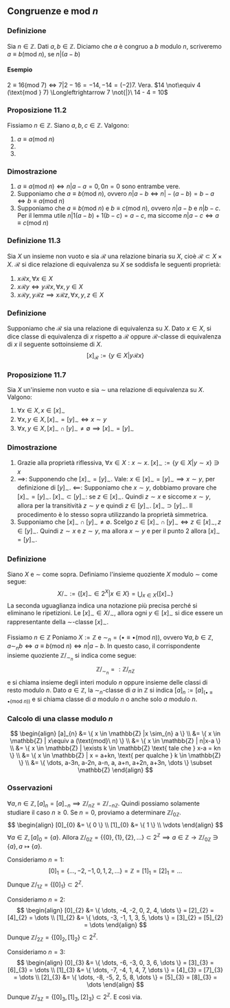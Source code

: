## Congruenze e $\text{mod}\ n$
### Definizione
Sia $n \in \mathbb{Z}$. Dati $a,b \in \mathbb{Z}$. Diciamo che $a$ è congruo a $b$ modulo $n$, scriveremo $a \equiv b (\text{mod } n)$, se $n|(a - b)$

#### Esempio
$2 \equiv 16 (\text{mod } 7)\Longleftrightarrow 7|2-16=-14, -14 = (-2)7$. Vera.
$14 \not\equiv 4 (\text{mod } 7) \Longleftrightarrow 7 \not{|}\  14 - 4 = 10$

### Proposizione 11.2
Fissiamo $n \in \mathbb{Z}$. Siano $a,b,c \in \mathbb{Z}$. Valgono:
1. $a \equiv a (\text{mod } n)$
2. 
3. 

### Dimostrazione
1. $a \equiv a (\text{mod}\ n) \Longleftrightarrow n | a - a = 0, 0n = 0$ sono entrambe vere.
2. Supponiamo che $a \equiv b (\text{mod}\ n)$, ovvero $n|a-b \Longleftrightarrow n | -(a-b) = b - a \Longleftrightarrow b \equiv a (\text{mod}\ n)$
3. Supponiamo che $a \equiv b (\text{mod}\ n)$ e $b \equiv c (\text{mod}\ n)$, ovvero $n|a-b$ e $n|b - c$. Per il lemma utile $n|1(a-b)+1(b-c) =a-c$, ma siccome $n | a- c \Longleftrightarrow a\equiv c (\text{mod}\ n)$ 

### Definizione 11.3
Sia $X$ un insieme non vuoto e sia $\mathcal{R}$ una relazione binaria su $X$, cioè $\mathcal{R} \subset X \times X$. $\mathcal{R}$ si dice relazione di equivalenza su $X$ se soddisfa le seguenti proprietà:
1. $x\mathcal{R}x, \forall x \in X$
2. $x\mathcal{R}y \Longleftrightarrow y\mathcal{R}x, \forall x,y \in X$
3. $x\mathcal{R}y, y\mathcal{R}z \implies x \mathcal{R}z, \forall x,y,z \in X$

### Definizione
Supponiamo che $\mathcal{R}$ sia una relazione di equivalenza su $X$.
Dato $x \in X$, si dice classe di equivalenza di $x$ rispetto a $\mathcal{R}$ oppure $\mathcal{R}$-classe di equivalenza di $x$ il seguente sottoinsieme di $X$.
$$
[x]_{\mathcal{R}} := \{ y \in X | y \mathcal{R} x \}
$$
### Proposizione 11.7
Sia $X$ un'insieme non vuoto e sia $\sim$ una relazione di equivalenza su $X$. Valgono:
1. $\forall x \in X, x \in [x]_{\sim}$
2. $\forall x,y \in X, [x]_{\sim} = [y]_{\sim} \Longleftrightarrow x \sim y$
3. $\forall x,y \in X, [x]_{\sim} \cap [y]_{\sim} \neq \emptyset \implies [x]_{\sim}=[y]_{\sim}$

### Dimostrazione
1. Grazie alla proprietà riflessiva, $\forall x \in X:x \sim x$. $[x]_{\sim} := \{ y \in X | y \sim x \} \ni x$
2. $\implies$: Supponendo che $[x]_{\sim} = [y]_{\sim}$. Vale: $x \in [x]_{\sim} = [y]_{\sim} \implies x \sim y$, per definizione di $[y]_{\sim}$.
	$\impliedby$: Supponiamo che $x \sim y$, dobbiamo provare che $[x]_{\sim} = [y]_{\sim}$.
		$[x]_{\sim} \subset [y]_{\sim}$: se $z \in [x]_{\sim}$. Quindi $z \sim x$ e siccome $x \sim y$, allora per la transitività $z \sim y$ e quindi $z \in[y]_{\sim}$.
		$[x]_{\sim} \supset [y]_{\sim}$. Il procedimento è lo stesso sopra utilizzando la proprietà simmetrica.
3. Supponiamo che $[x]_{\sim} \cap [y]_{\sim} \neq \emptyset$. Scelgo $z \in [x]_{\sim} \cap [y]_{\sim} \Longleftrightarrow z \in [x]_{\sim}, z \in [y]_{\sim}$. Quindi $z \sim x$ e $z \sim y$, ma allora $x \sim y$ e per il punto 2 allora $[x]_{\sim} = [y]_{\sim}$.

### Definizione
Siano $X$ e $\sim$ come sopra. Definiamo l'insieme quoziente $X$ modulo $\sim$ come segue:
$$
X\big/_{\sim} := \{ [x]_{\sim} \in 2^{X} | x \in X \} = \bigcup_{x \in X}  \{ [x]_{\sim} \}
$$
La seconda uguaglianza indica una notazione più precisa perché si eliminano le ripetizioni.
Le $[x]_{\sim} \in X\big/_{\sim}$, allora ogni $y \in [x]_{\sim}$ si dice essere un rappresentante della $\sim$-classe $[x]_{\sim}$.

Fissiamo $n \in \mathbb{Z}$ Poniamo $X:=\mathbb{Z}$ e $\sim_{n} = (\bullet \equiv \bullet (\text{mod}\ n))$, ovvero $\forall a,b \in \mathbb{Z}$, $a \sim_{n} b \Longleftrightarrow a\equiv b (\text{mod}\ n) \Longleftrightarrow n| a-b$.
In questo caso, il corrispondente insieme quoziente $\mathbb{Z}\big/_{\sim_{n}}$ si indica come segue:
$$
\mathbb{Z}\big/_{\sim_{n}} =: \mathbb{Z} \big/_{n \mathbb{Z}}
$$
e si chiama insieme degli interi modulo $n$ oppure insieme delle classi di resto modulo $n$.
Dato $a \in \mathbb{Z}$, la $\sim_{n}$-classe di $a$ in $\mathbb{Z}$ si indica $[a]_{n}:=[a]_{(\bullet \equiv \bullet (\text{mod}\ n))}$ e si chiama classe di $a$ modulo $n$ o anche solo $a$ modulo $n$.

### Calcolo di una classe modulo $n$
$$
\begin{align}
[a]_{n} &= \{ x \in \mathbb{Z} |x \sim_{n} a \} \\
&=  \{ x \in \mathbb{Z} | x\equiv a (\text{mod}\ n) \}  \\
&= \{ x \in \mathbb{Z} | n|x-a \}  \\
&= \{ x \in \mathbb{Z} | \exists k \in \mathbb{Z} \text{ tale che } x-a = kn \} \\
&= \{ x \in \mathbb{Z} | x = a+kn, \text{ per qualche } k \in \mathbb{Z} \} \\
&= \{ \dots, a-3n, a-2n, a-n, a, a+n, a+2n, a+3n, \dots \} \subset \mathbb{Z}
\end{align}
$$
### Osservazioni
$\forall a, n \in \mathbb{Z}, [a]_{n} = [a]_{-n} \implies \mathbb{Z} \big/_{n \mathbb{Z}} = \mathbb{Z} \big/_{-n \mathbb{Z}}$. Quindi possiamo solamente studiare il caso $n\geq 0$.
Se $n = 0$, proviamo a determinare $\mathbb{Z} \big/_{0 \mathbb{Z}}$. 
$$
\begin{align}
[0]_{0} &= \{ 0 \} \\
[1]_{0} &= \{ 1 \} \\
\vdots
\end{align}
$$
$\forall a \in \mathbb{Z}, [a]_{0} = \{ a \}$.
Allora $\mathbb{Z} \big/_{0 \mathbb{Z}} = \{ \{ 0 \}, \{ 1 \}, \{ 2 \}, \dots \} \subset 2^{\mathbb{Z}}\implies a \in \mathbb{Z} \rightarrow \mathbb{Z} \big/_{0 \mathbb{Z}} \ni \{ a \}, a \mapsto \{ a \}$.

Consideriamo $n = 1$:
$$
[0]_{1} = \{ \dots, -2, -1, 0, 1, 2, \dots \} = \mathbb{Z} = [1]_{1} = [2]_{1} = \dots
$$
Dunque $\mathbb{Z} \big/_{1 \mathbb{Z}} = \{ [0]_{1} \} \subset 2^{\mathbb{Z}}$.

Consideriamo $n = 2$:
$$
\begin{align}
[0]_{2} &= \{ \dots, -4, -2, 0, 2, 4, \dots \} = [2]_{2} = [4]_{2} = \dots \\
[1]_{2} &= \{ \dots, -3, -1, 1, 3, 5, \dots \} = [3]_{2} = [5]_{2} = \dots
\end{align}
$$
Dunque $\mathbb{Z} \big/_{2 \mathbb{Z}} = \{ [0]_{2}, [1]_{2} \} \subset 2^{\mathbb{Z}}$.

Consideriamo $n = 3$:
$$
\begin{align}
[0]_{3} &= \{ \dots, -6, -3, 0, 3, 6, \dots \} = [3]_{3} = [6]_{3} = \dots \\
[1]_{3} &= \{ \dots, -7, -4, 1, 4, 7, \dots \} = [4]_{3} = [7]_{3} = \dots \\
[2]_{3} &= \{ \dots, -8, -5, 2, 5, 8, \dots \} = [5]_{3} = [8]_{3} = \dots
\end{align}
$$
Dunque $\mathbb{Z} \big/_{3\mathbb{Z}} = \{ [0]_{3}, [1]_{3}, [2]_{3} \} \subset 2^{\mathbb{Z}}$.
E così via.